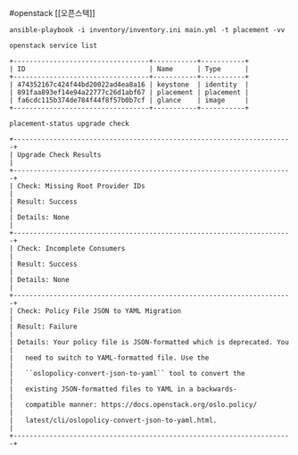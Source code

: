 #openstack 
[[오픈스택]]




```/bin/bash
ansible-playbook -i inventory/inventory.ini main.yml -t placement -vv
```



```/bin/bash
openstack service list
```



```/bin/bash
+----------------------------------+-----------+-----------+
| ID                               | Name      | Type      |
+----------------------------------+-----------+-----------+
| 474352167c424f44bd20022ad4ea8a16 | keystone  | identity  |
| 891faa893ef14e94a22777c26d1abf67 | placement | placement |
| fa6cdc115b374de784f44f8f57b0b7cf | glance    | image     |
+----------------------------------+-----------+-----------+
```



```/bin/bash
placement-status upgrade check
```



```/bin/bash
+----------------------------------------------------------------------+
| Upgrade Check Results                                                |
+----------------------------------------------------------------------+
| Check: Missing Root Provider IDs                                     |
| Result: Success                                                      |
| Details: None                                                        |
+----------------------------------------------------------------------+
| Check: Incomplete Consumers                                          |
| Result: Success                                                      |
| Details: None                                                        |
+----------------------------------------------------------------------+
| Check: Policy File JSON to YAML Migration                            |
| Result: Failure                                                      |
| Details: Your policy file is JSON-formatted which is deprecated. You |
|   need to switch to YAML-formatted file. Use the                     |
|   ``oslopolicy-convert-json-to-yaml`` tool to convert the            |
|   existing JSON-formatted files to YAML in a backwards-              |
|   compatible manner: https://docs.openstack.org/oslo.policy/         |
|   latest/cli/oslopolicy-convert-json-to-yaml.html.                   |
+----------------------------------------------------------------------+
```



```/bin/bash

```



```/bin/bash

```



```/bin/bash

```



```/bin/bash

```



```/bin/bash

```



```/bin/bash

```



```/bin/bash

```



```/bin/bash

```



```/bin/bash

```



```/bin/bash

```



```/bin/bash

```



```/bin/bash

```



```/bin/bash

```


